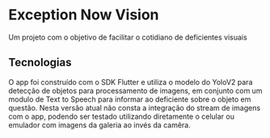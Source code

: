 # Exception Now Vision
Um projeto com o objetivo de facilitar o cotidiano de deficientes visuais

## Tecnologias
O app foi construído com o SDK Flutter e utiliza o modelo do YoloV2 para detecção de objetos para processamento de imagens, em conjunto com um modulo de Text to Speech para informar ao deficiente sobre o objeto em questão.
Nesta versão atual não consta a integração do stream de imagens com o app, podendo ser testado utilizando diretamente o celular ou emulador com imagens da galeria ao invés da camêra.
